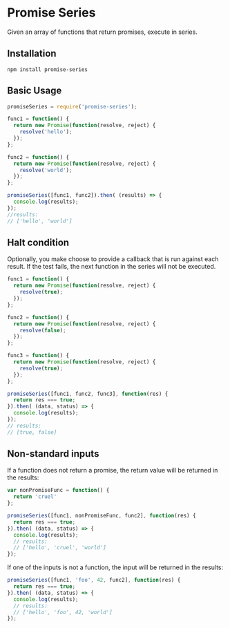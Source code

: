 # Promise Series

Given an array of functions that return promises, execute in series.

## Installation
```npm install promise-series```

## Basic Usage

```javascript
promiseSeries = require('promise-series');

func1 = function() {
  return new Promise(function(resolve, reject) {
    resolve('hello');
  });
};

func2 = function() {
  return new Promise(function(resolve, reject) {
    resolve('world');
  });
};

promiseSeries([func1, func2]).then( (results) => {
  console.log(results);
});
//results:
// ['hello', 'world']
```

## Halt condition
Optionally, you make choose to provide a callback that is run against each result.  If the test fails, the next function in the series will not be executed.

```javascript
func1 = function() {
  return new Promise(function(resolve, reject) {
    resolve(true);
  });
};

func2 = function() {
  return new Promise(function(resolve, reject) {
    resolve(false);
  });
};

func3 = function() {
  return new Promise(function(resolve, reject) {
    resolve(true);
  });
};

promiseSeries([func1, func2, func3], function(res) {
  return res === true;
}).then( (data, status) => {
  console.log(results);
});
// results:
// [true, false]
```

## Non-standard inputs
If a function does not return a promise, the return value will be returned in the results:
```javascript
var nonPromiseFunc = function() {
  return 'cruel'
};

promiseSeries([func1, nonPromiseFunc, func2], function(res) {
  return res === true;
}).then( (data, status) => {
  console.log(results);
  // results:
  // ['hello', 'cruel', 'world']
});
```

If one of the inputs is not a function, the input will be returned in the results:
```javascript
promiseSeries([func1, 'foo', 42, func2], function(res) {
  return res === true;
}).then( (data, status) => {
  console.log(results);
  // results:
  // ['hello', 'foo', 42, 'world']
});
```